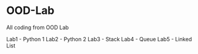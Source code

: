 # OOD-Lab
All coding from OOD Lab

Lab1 - Python 1
Lab2 - Python 2 
Lab3 - Stack 
Lab4 - Queue
Lab5 - Linked List
